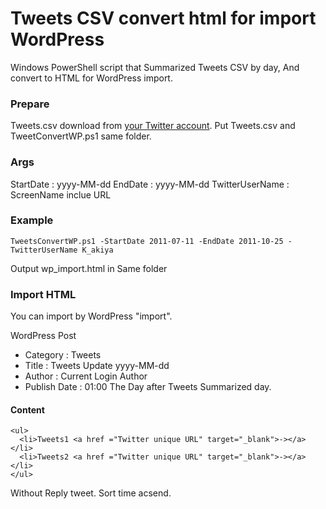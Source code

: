 # Tweets CSV convert html for import WordPress

Windows PowerShell script that Summarized Tweets CSV by day,
And convert to HTML for WordPress import.

### Prepare
Tweets.csv download from [your Twitter account](https://twitter.com/settings/account).
Put Tweets.csv and TweetConvertWP.ps1 same folder.

### Args
StartDate : yyyy-MM-dd
EndDate : yyyy-MM-dd
TwitterUserName : ScreenName inclue URL

### Example

```
TweetsConvertWP.ps1 -StartDate 2011-07-11 -EndDate 2011-10-25 -TwitterUserName K_akiya
```

Output wp_import.html in Same folder

### Import HTML
You can import by WordPress "import".

WordPress Post
* Category : Tweets
* Title : Tweets Update yyyy-MM-dd
* Author : Current Login Author
* Publish Date : 01:00 The Day after Tweets Summarized day.

#### Content 

```
<ul>
  <li>Tweets1 <a href ="Twitter unique URL" target="_blank">-></a></li>
  <li>Tweets2 <a href ="Twitter unique URL" target="_blank">-></a></li>
</ul>
```

Without Reply tweet.
Sort time acsend.
